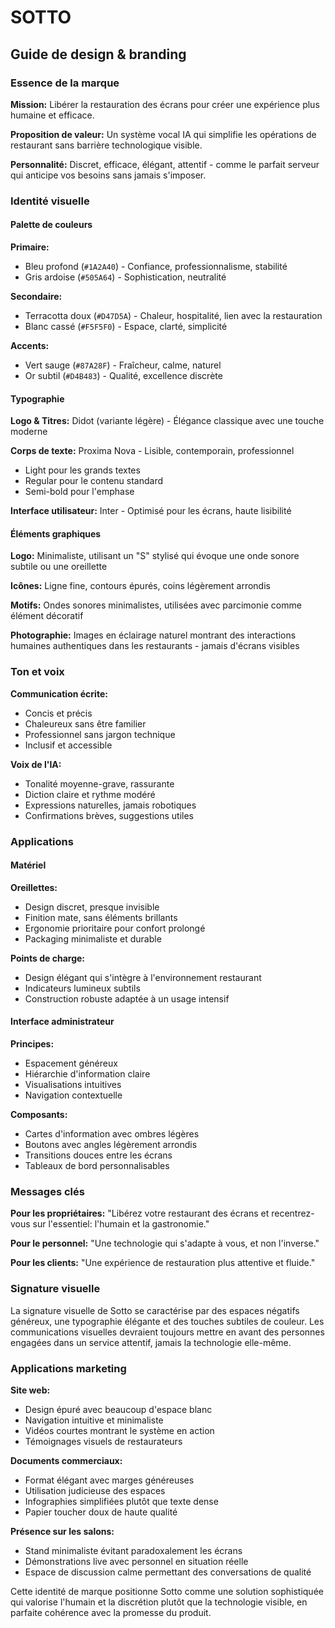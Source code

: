 # SOTTO
## Guide de design & branding

### Essence de la marque

**Mission:** Libérer la restauration des écrans pour créer une expérience plus humaine et efficace.

**Proposition de valeur:** Un système vocal IA qui simplifie les opérations de restaurant sans barrière technologique visible.

**Personnalité:** Discret, efficace, élégant, attentif - comme le parfait serveur qui anticipe vos besoins sans jamais s'imposer.

### Identité visuelle

#### Palette de couleurs

**Primaire:**
- Bleu profond (`#1A2A40`) - Confiance, professionnalisme, stabilité
- Gris ardoise (`#505A64`) - Sophistication, neutralité

**Secondaire:**
- Terracotta doux (`#D47D5A`) - Chaleur, hospitalité, lien avec la restauration
- Blanc cassé (`#F5F5F0`) - Espace, clarté, simplicité

**Accents:**
- Vert sauge (`#87A28F`) - Fraîcheur, calme, naturel
- Or subtil (`#D4B483`) - Qualité, excellence discrète

#### Typographie

**Logo & Titres:** Didot (variante légère) - Élégance classique avec une touche moderne

**Corps de texte:** Proxima Nova - Lisible, contemporain, professionnel
- Light pour les grands textes
- Regular pour le contenu standard
- Semi-bold pour l'emphase

**Interface utilisateur:** Inter - Optimisé pour les écrans, haute lisibilité

#### Éléments graphiques

**Logo:** Minimaliste, utilisant un "S" stylisé qui évoque une onde sonore subtile ou une oreillette 

**Icônes:** Ligne fine, contours épurés, coins légèrement arrondis

**Motifs:** Ondes sonores minimalistes, utilisées avec parcimonie comme élément décoratif

**Photographie:** Images en éclairage naturel montrant des interactions humaines authentiques dans les restaurants - jamais d'écrans visibles

### Ton et voix

**Communication écrite:**
- Concis et précis
- Chaleureux sans être familier
- Professionnel sans jargon technique
- Inclusif et accessible

**Voix de l'IA:**
- Tonalité moyenne-grave, rassurante
- Diction claire et rythme modéré
- Expressions naturelles, jamais robotiques
- Confirmations brèves, suggestions utiles

### Applications

#### Matériel

**Oreillettes:**
- Design discret, presque invisible
- Finition mate, sans éléments brillants
- Ergonomie prioritaire pour confort prolongé
- Packaging minimaliste et durable

**Points de charge:**
- Design élégant qui s'intègre à l'environnement restaurant
- Indicateurs lumineux subtils
- Construction robuste adaptée à un usage intensif

#### Interface administrateur

**Principes:**
- Espacement généreux
- Hiérarchie d'information claire
- Visualisations intuitives
- Navigation contextuelle

**Composants:**
- Cartes d'information avec ombres légères
- Boutons avec angles légèrement arrondis
- Transitions douces entre les écrans
- Tableaux de bord personnalisables

### Messages clés

**Pour les propriétaires:**
"Libérez votre restaurant des écrans et recentrez-vous sur l'essentiel: l'humain et la gastronomie."

**Pour le personnel:**
"Une technologie qui s'adapte à vous, et non l'inverse."

**Pour les clients:**
"Une expérience de restauration plus attentive et fluide."

### Signature visuelle

La signature visuelle de Sotto se caractérise par des espaces négatifs généreux, une typographie élégante et des touches subtiles de couleur. Les communications visuelles devraient toujours mettre en avant des personnes engagées dans un service attentif, jamais la technologie elle-même.

### Applications marketing

**Site web:**
- Design épuré avec beaucoup d'espace blanc
- Navigation intuitive et minimaliste
- Vidéos courtes montrant le système en action
- Témoignages visuels de restaurateurs

**Documents commerciaux:**
- Format élégant avec marges généreuses
- Utilisation judicieuse des espaces
- Infographies simplifiées plutôt que texte dense
- Papier toucher doux de haute qualité

**Présence sur les salons:**
- Stand minimaliste évitant paradoxalement les écrans
- Démonstrations live avec personnel en situation réelle
- Espace de discussion calme permettant des conversations de qualité

Cette identité de marque positionne Sotto comme une solution sophistiquée qui valorise l'humain et la discrétion plutôt que la technologie visible, en parfaite cohérence avec la promesse du produit.